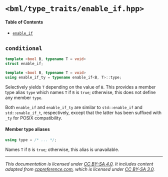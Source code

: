 # `<bml/type_traits/enable_if.hpp>`
#### Table of Contents
- [`enable_if`](#enable_if)

## `conditional`
```c++
template <bool B, typename T = void>
struct enable_if;

template <bool B, typename T = void>
using enable_if_ty = typename enable_if<B, T>::type;
```
Selectively yields `T` depending on the value of `B`. This provides a member type alias `type` which
names `T` if `B` is `true`; otherwise, this does not define any member `type`.

Both `enable_if` and `enable_if_ty` are similar to `std::enable_if` and `std::enable_if_t`,
respectively, except that the latter has been suffixed with `_ty` for POSIX compatibility.

#### Member type aliases
```c++
using type = /* ... */;
```
Names `T` if `B` is `true`; otherwise, this alias is unavailable.

---
*This documentation is licensed under [CC BY-SA 4.0][1]. It includes content adapted from
[cppreference.com][2], which is licensed under [CC BY-SA 3.0][3].*

[1]: https://creativecommons.org/licenses/by-sa/4.0
[2]: https://en.cppreference.com
[3]: https://creativecommons.org/licenses/by-sa/3.0
